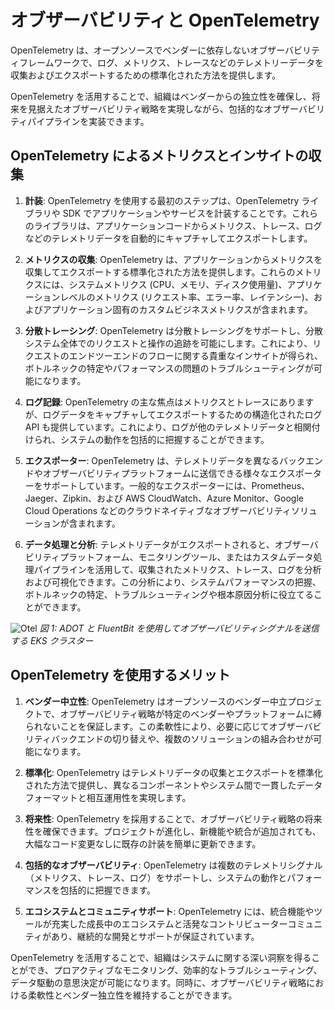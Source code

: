 # オブザーバビリティと OpenTelemetry

OpenTelemetry は、オープンソースでベンダーに依存しないオブザーバビリティフレームワークで、ログ、メトリクス、トレースなどのテレメトリーデータを収集およびエクスポートするための標準化された方法を提供します。

OpenTelemetry を活用することで、組織はベンダーからの独立性を確保し、将来を見据えたオブザーバビリティ戦略を実現しながら、包括的なオブザーバビリティパイプラインを実装できます。



## OpenTelemetry によるメトリクスとインサイトの収集

1. **計装**: OpenTelemetry を使用する最初のステップは、OpenTelemetry ライブラリや SDK でアプリケーションやサービスを計装することです。これらのライブラリは、アプリケーションコードからメトリクス、トレース、ログなどのテレメトリデータを自動的にキャプチャしてエクスポートします。

2. **メトリクスの収集**: OpenTelemetry は、アプリケーションからメトリクスを収集してエクスポートする標準化された方法を提供します。これらのメトリクスには、システムメトリクス (CPU、メモリ、ディスク使用量)、アプリケーションレベルのメトリクス (リクエスト率、エラー率、レイテンシー)、およびアプリケーション固有のカスタムビジネスメトリクスが含まれます。

3. **分散トレーシング**: OpenTelemetry は分散トレーシングをサポートし、分散システム全体でのリクエストと操作の追跡を可能にします。これにより、リクエストのエンドツーエンドのフローに関する貴重なインサイトが得られ、ボトルネックの特定やパフォーマンスの問題のトラブルシューティングが可能になります。

4. **ログ記録**: OpenTelemetry の主な焦点はメトリクスとトレースにありますが、ログデータをキャプチャしてエクスポートするための構造化されたログ API も提供しています。これにより、ログが他のテレメトリデータと相関付けられ、システムの動作を包括的に把握することができます。

5. **エクスポーター**: OpenTelemetry は、テレメトリデータを異なるバックエンドやオブザーバビリティプラットフォームに送信できる様々なエクスポーターをサポートしています。一般的なエクスポーターには、Prometheus、Jaeger、Zipkin、および AWS CloudWatch、Azure Monitor、Google Cloud Operations などのクラウドネイティブなオブザーバビリティソリューションが含まれます。

6. **データ処理と分析**: テレメトリデータがエクスポートされると、オブザーバビリティプラットフォーム、モニタリングツール、またはカスタムデータ処理パイプラインを活用して、収集されたメトリクス、トレース、ログを分析および可視化できます。この分析により、システムパフォーマンスの把握、ボトルネックの特定、トラブルシューティングや根本原因分析に役立てることができます。

![Otel](./images/otel.png)
*図 1: ADOT と FluentBit を使用してオブザーバビリティシグナルを送信する EKS クラスター*
<!--Ref: https://aws.amazon.com/blogs/architecture/amazon-cloudwatch-insights-for-amazon-eks-on-ec2-using-aws-distro-for-opentelemetry-helm-charts/-->



## OpenTelemetry を使用するメリット

1. **ベンダー中立性**: OpenTelemetry はオープンソースのベンダー中立プロジェクトで、オブザーバビリティ戦略が特定のベンダーやプラットフォームに縛られないことを保証します。この柔軟性により、必要に応じてオブザーバビリティバックエンドの切り替えや、複数のソリューションの組み合わせが可能になります。

2. **標準化**: OpenTelemetry はテレメトリデータの収集とエクスポートを標準化された方法で提供し、異なるコンポーネントやシステム間で一貫したデータフォーマットと相互運用性を実現します。

3. **将来性**: OpenTelemetry を採用することで、オブザーバビリティ戦略の将来性を確保できます。プロジェクトが進化し、新機能や統合が追加されても、大幅なコード変更なしに既存の計装を簡単に更新できます。

4. **包括的なオブザーバビリティ**: OpenTelemetry は複数のテレメトリシグナル（メトリクス、トレース、ログ）をサポートし、システムの動作とパフォーマンスを包括的に把握できます。

5. **エコシステムとコミュニティサポート**: OpenTelemetry には、統合機能やツールが充実した成長中のエコシステムと活発なコントリビューターコミュニティがあり、継続的な開発とサポートが保証されています。

OpenTelemetry を活用することで、組織はシステムに関する深い洞察を得ることができ、プロアクティブなモニタリング、効率的なトラブルシューティング、データ駆動の意思決定が可能になります。同時に、オブザーバビリティ戦略における柔軟性とベンダー独立性を維持することができます。

